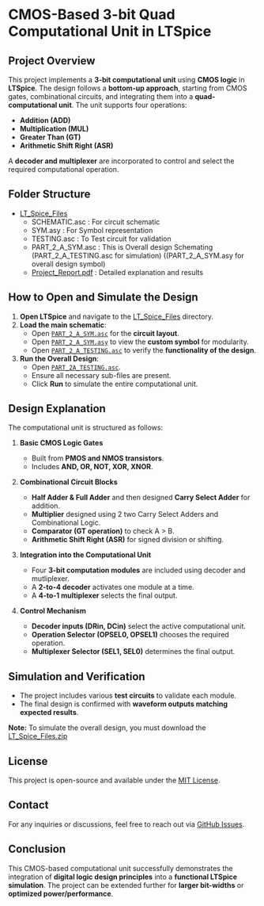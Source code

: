 

# **CMOS-Based 3-bit Quad Computational Unit in LTSpice**  

## **Project Overview**  
This project implements a **3-bit computational unit** using **CMOS logic** in **LTSpice**. The design follows a **bottom-up approach**, starting from CMOS gates, combinational circuits, and integrating them into a **quad-computational unit**. The unit supports four operations:  
- **Addition (ADD)**  
- **Multiplication (MUL)**  
- **Greater Than (GT)**  
- **Arithmetic Shift Right (ASR)**  

A **decoder and multiplexer** are incorporated to control and select the required computational operation.  


## **Folder Structure**  

- [LT_Spice_Files](https://github.com/HanumanSagarBathula7392/Integrated_Computational_Circuit/tree/main/LTSPICE_FILES)  
    - SCHEMATIC.asc : For circuit schematic  
    - SYM.asy        : For Symbol representation  
    - TESTING.asc     : To Test circuit for validation  
    - PART_2_A_SYM.asc      : This is Overall design Schemating (PART_2_A_TESTING.asc for simulation) ((PART_2_A_SYM.asy for overall design symbol) 
    - [Project_Report.pdf](https://github.com/HanumanSagarBathula7392/Integrated_Computational_Circuit/blob/main/Project_Report.pdf) : Detailed explanation and results  


## **How to Open and Simulate the Design**  

1. **Open LTSpice** and navigate to the [LT_Spice_Files](https://github.com/HanumanSagarBathula7392/Integrated_Computational_Circuit/tree/main/LTSPICE_FILES) directory.  
2. **Load the main schematic**:  
   - Open [`PART_2_A_SYM.asc`](https://github.com/HanumanSagarBathula7392/Integrated_Computational_Circuit/blob/main/LTSPICE_FILES/PART_2_A_SYM.asc) for the **circuit layout**.  
   - Open [`PART_2_A_SYM.asy`](https://github.com/HanumanSagarBathula7392/Integrated_Computational_Circuit/blob/main/LTSPICE_FILES/part_2_a_sym.asy) to view the **custom symbol** for modularity.  
   - Open [`PART_2_A_TESTING.asc`](https://github.com/HanumanSagarBathula7392/Integrated_Computational_Circuit/blob/main/LTSPICE_FILES/PART_2_A_TESTING.asc) to verify the **functionality of the design**.  
3. **Run the Overall Design**:  
   - Open [`PART_2A_TESTING.asc`](https://github.com/HanumanSagarBathula7392/Integrated_Computational_Circuit/blob/main/LTSPICE_FILES/PART_2_A_TESTING.asc).  
   - Ensure all necessary sub-files are present.  
   - Click **Run** to simulate the entire computational unit.  

## **Design Explanation**  
The computational unit is structured as follows:  

1. **Basic CMOS Logic Gates**  
   - Built from **PMOS and NMOS transistors**.  
   - Includes **AND, OR, NOT, XOR, XNOR**.  

2. **Combinational Circuit Blocks**  
   - **Half Adder & Full Adder** and then designed **Carry Select Adder** for addition.  
   - **Multiplier** designed using 2 two Carry Select Adders and Combinational Logic.  
   - **Comparator (GT operation)** to check A > B.  
   - **Arithmetic Shift Right (ASR)** for signed division or shifting.  

3. **Integration into the Computational Unit**  
   - Four **3-bit computation modules** are included using decoder and mutliplexer.  
   - A **2-to-4 decoder** activates one module at a time.  
   - A **4-to-1 multiplexer** selects the final output.  

4. **Control Mechanism**  
   - **Decoder inputs (DRin, DCin)** select the active computational unit.  
   - **Operation Selector (OPSEL0, OPSEL1)** chooses the required operation.  
   - **Multiplexer Selector (SEL1, SEL0)** determines the final output.  


## **Simulation and Verification**  
- The project includes various **test circuits** to validate each module.  
- The final design is confirmed with **waveform outputs matching expected results**.  

**Note:** To simulate the overall design, you must download the [LT_Spice_Files.zip](https://github.com/HanumanSagarBathula7392/Integrated_Computational_Circuit/blob/main/LTSPICE_FILES.zip)

## License

This project is open-source and available under the [MIT License](https://github.com/HanumanSagarBathula7392/HanumanSagarBathula7392/blob/main/LICENSE).

## Contact

For any inquiries or discussions, feel free to reach out via [GitHub Issues](https://github.com/HanumanSagarBathula7392/Integrated_Computational_Circuit/issues).


## **Conclusion**  
This CMOS-based computational unit successfully demonstrates the integration of **digital logic design principles** into a **functional LTSpice simulation**. The project can be extended further for **larger bit-widths** or **optimized power/performance**.  



